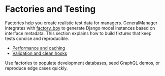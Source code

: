 # Factories and Testing

Factories help you create realistic test data for managers. GeneralManager integrates with [factory_boy](https://factoryboy.readthedocs.io/) to generate Django model instances based on interface metadata. This section explains how to build fixtures that keep tests concise and reproducible.

- [Performance and caching](performance_caching.md)
- [Validation and clean hooks](validation_clean.md)

Use factories to populate development databases, seed GraphQL demos, or reproduce edge cases quickly.

